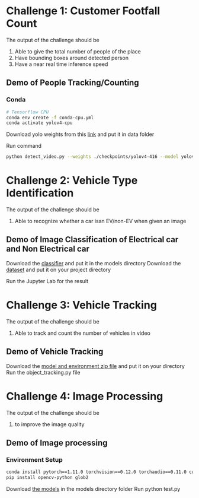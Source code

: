 # Challenge 1: Customer Footfall Count

The output of the challenge should be 
1. Able to give the total number of people of the place
2. Have bounding boxes around detected person
3. Have a near real time inference speed

## Demo of People Tracking/Counting
### Conda 

```bash
# Tensorflow CPU
conda env create -f conda-cpu.yml
conda activate yolov4-cpu
```
Download yolo weights from this [link](https://drive.google.com/file/d/1HAMEkUlBvqnuiON4t_0lqtO6ajjm32hB/view?usp=sharing) and put it in data folder

Run command 
```bash
python detect_video.py --weights ./checkpoints/yolov4-416 --model yolov4 --video ./data/video/test.mp4 --output ./detections/results.avi --count
```


# Challenge 2: Vehicle Type Identification

The output of the challenge should be 
1. Able to recognize whether a car isan EV/non-EV when given an image

## Demo of Image Classification of Electrical car and Non Electrical car

Download the [classifier](https://drive.google.com/file/d/1FwBUYNKR5QhlVsWs1ShXuxSn0nUZAEDV/view?usp=sharing) and put it in the models directory 
Download the [dataset](https://drive.google.com/drive/folders/10XrEbJxZMQd8sN4rnriJHW_RPHLpN4_g?usp=sharing) and put it on your project directory

Run the Jupyter Lab for the result

# Challenge 3: Vehicle Tracking

The output of the challenge should be 
1. Able to track and count the number of vehicles in video 

## Demo of Vehicle Tracking 

Download the [model and environment zip file](https://drive.google.com/file/d/1roBbxAKJan5lOeHLdlugnWD9x5qmhFTW/view?usp=sharing) and put it on your directory
Run the object_tracking.py file 

# Challenge 4: Image Processing

The output of the challenge should be
1. to improve the image quality

## Demo of Image processing 

### Environment Setup
```bash
conda install pytorch==1.11.0 torchvision==0.12.0 torchaudio==0.11.0 cudatoolkit=11.3 -c pytorch
pip install opencv-python glob2
```
Download [the models](https://drive.google.com/file/d/1DNQGm3qPTiALSaxZTP_Gb7A2oFQ7h3Mp/view?usp=sharing) in the models directory folder
Run python test.py
